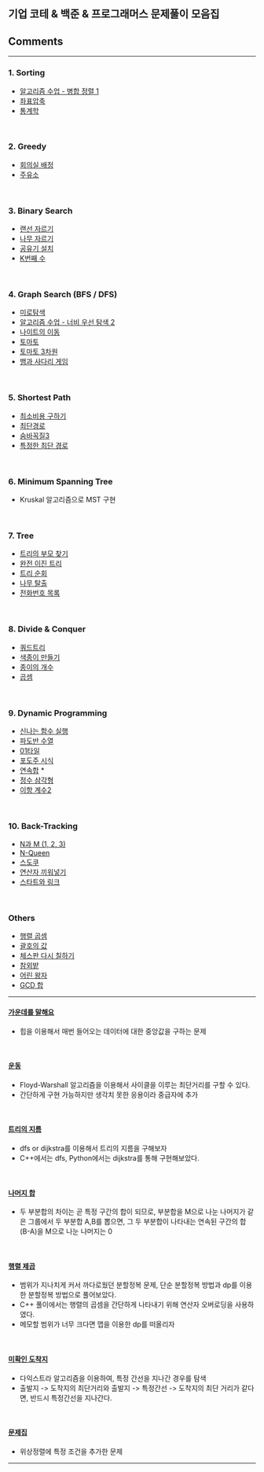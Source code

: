 ## 기업 코테 & 백준 & 프로그래머스 문제풀이 모음집

## Comments

---

### 1. Sorting
- [알고리즘 수업 - 병합 정렬 1](https://www.acmicpc.net/problem/24060)
- [좌표압축](https://www.acmicpc.net/problem/18870)
- [통계학](https://www.acmicpc.net/problem/2108)

<br/>

### 2. Greedy
- [회의실 배정](https://www.acmicpc.net/problem/1931)
- [주유소](https://www.acmicpc.net/problem/13305)

<br/>

### 3. Binary Search
- [랜선 자르기](https://www.acmicpc.net/problem/1654)
- [나무 자르기](https://www.acmicpc.net/problem/2805)
- [공유기 설치](https://www.acmicpc.net/problem/2110)
- [K번째 수](https://www.acmicpc.net/problem/1300)

<br/>

### 4. Graph Search (BFS / DFS)
- [미로탐색](https://www.acmicpc.net/problem/2178)
- [알고리즘 수업 - 너비 우선 탐색 2](https://www.acmicpc.net/problem/24445)
- [나이트의 이동](https://www.acmicpc.net/problem/7562)
- [토마토](https://www.acmicpc.net/problem/7576)
- [토마토 3차원](https://www.acmicpc.net/problem/7569)
- [뱀과 사다리 게임](https://www.acmicpc.net/problem/16928)

<br/>

### 5. Shortest Path
- [최소비용 구하기](https://www.acmicpc.net/problem/1916)
- [최단경로](https://www.acmicpc.net/problem/1753)
- [숨바꼭질3](https://www.acmicpc.net/problem/13549)
- [특정한 최단 경로](https://www.acmicpc.net/problem/1504)

<br/>

### 6. Minimum Spanning Tree
- Kruskal 알고리즘으로 MST 구현

<br/>

### 7. Tree
- [트리의 부모 찾기](https://www.acmicpc.net/problem/11725)
- [완전 이진 트리](https://www.acmicpc.net/problem/9934)
- [트리 순회](https://www.acmicpc.net/problem/1991)
- [나무 탈출](https://www.acmicpc.net/problem/15900)
- [전화번호 목록](https://www.acmicpc.net/problem/5052)

<br/>

### 8. Divide & Conquer
- [쿼드트리](https://www.acmicpc.net/problem/1992)
- [색종이 만들기](https://www.acmicpc.net/problem/2630)
- [종이의 개수](https://www.acmicpc.net/problem/1780)
- [곱셈](https://www.acmicpc.net/problem/1629)

<br/>

### 9. Dynamic Programming
- [신나는 함수 실행](https://www.acmicpc.net/problem/9184)
- [파도반 수열](https://www.acmicpc.net/problem/9461)
- [01타일](https://www.acmicpc.net/problem/1904)
- [포도주 시식](https://www.acmicpc.net/problem/2156)
- [연속합](https://www.acmicpc.net/problem/1912) *
- [정수 삼각형](https://www.acmicpc.net/problem/1932)
- [이항 계수2](https://www.acmicpc.net/problem/11051)

<br/>

### 10. Back-Tracking
- [N과 M (1, 2, 3)](https://www.acmicpc.net/problem/15651)
- [N-Queen](https://www.acmicpc.net/problem/9663)
- [스도쿠](https://www.acmicpc.net/problem/2580)
- [연산자 끼워넣기](https://www.acmicpc.net/problem/14888)
- [스타트와 링크](https://www.acmicpc.net/problem/14889)

<br/>

### Others
- [행렬 곱셈](https://www.acmicpc.net/problem/2740)
- [괄호의 값](https://www.acmicpc.net/problem/2504)
- [체스판 다시 칠하기](https://www.acmicpc.net/problem/1018)
- [참외밭](https://www.acmicpc.net/problem/2477)
- [어린 왕자](https://www.acmicpc.net/problem/1004)
- [GCD 합](https://www.acmicpc.net/problem/9613)

--- 

#### [가운데를 말해요](https://www.acmicpc.net/problem/1655)
- 힙을 이용해서 매번 들어오는 데이터에 대한 중앙값을 구하는 문제

<br/>

#### [운동](https://www.acmicpc.net/problem/1956)
- Floyd-Warshall 알고리즘을 이용해서 사이클을 이루는 최단거리를 구할 수 있다.
- 간단하게 구현 가능하지만 생각치 못한 응용이라 중급자에 추가

<br/>

#### [트리의 지름](https://www.acmicpc.net/problem/1167)
- dfs or dijkstra를 이용해서 트리의 지름을 구해보자
- C++에서는 dfs, Python에서는 dijkstra를 통해 구현해보았다.

<br/>

#### [나머지 합](https://www.acmicpc.net/problem/10986)
- 두 부분합의 차이는 곧 특정 구간의 합이 되므로, 부분합을 M으로 나눈 나머지가 같은 그룹에서 두 부분합 A,B를 뽑으면, 그 두 부분합이 나타내는 연속된 구간의 합(B-A)을 M으로 나눈 나머지는 0

<br/>

#### [행렬 제곱](https://www.acmicpc.net/problem/10830)
- 범위가 지나치게 커서 까다로웠던 분할정복 문제, 단순 분할정복 방법과 dp를 이용한 분할정복 방법으로 풀어보았다.
- C++ 풀이에서는 행렬의 곱셈을 간단하게 나타내기 위해 연산자 오버로딩을 사용하였다.
- 메모할 범위가 너무 크다면 맵을 이용한 dp를 떠올리자

<br/>

#### [미확인 도착지](https://www.acmicpc.net/problem/9370)
- 다익스트라 알고리즘을 이용하여, 특정 간선을 지나간 경우를 탐색
- 출발지 -> 도착지의 최단거리와 출발지 -> 특정간선 -> 도착지의 최단 거리가 같다면, 반드시 특정간선을 지나간다.

<br/>

#### [문제집](https://www.acmicpc.net/problem/1766)
- 위상정렬에 특정 조건을 추가한 문제

---
